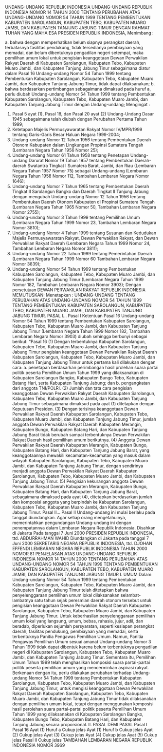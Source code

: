  UNDANG-UNDANG REPUBLIK INDONESIA UNDANG-UNDANG REPUBLIK INDONESIA NOMOR 14 TAHUN 2000 TENTANG PERUBAHAN ATAS UNDANG-UNDANG NOMOR 54 TAHUN 1999 TENTANG PEMBENTUKAN KABUPATEN SAROLANGUN, KABUPATEN TEBO, KABUPATEN MUARO JAMBI, DAN KABUPATEN TANJUNG JABUNG TIMUR
DENGAN RAHMAT TUHAN YANG MAHA ESA PRESIDEN REPUBLIK INDONESIA,
Menimbang :

a. bahwa dengan memperhatikan belum siapnya perangkat daerah, terbatasnya fasilitas pendukung, tidak tersedianya pembiayaan yang memadai, dan belum dibentuknya pengadilan negeri setempat, maka pemilihan umum lokal untuk pengisian keanggotaan Dewan Perwakilan Rakyat Daerah di Kabupaten Sarolangun, Kabupaten Tebo, Kabupaten Muaro Jambi, dan Kabupaten Tanjung Jabung Tinur sebagaimana diatur dalam Pasal 16 Undang-undang Nomor 54 Tahun 1999 tentang Pembentukan Kabupaten Sarolangun, Kabupaten Tebo, Kabupaten Muaro Jambi, dan Kabupaten Tanjung Jabung Timur, tidak dapat dilaksanakan;
b. bahwa berdasarkan pertimbangan sebagaimana dimaksud pada huruf a, perlu diubah Undang-undang Nomor 54 Tahun 1999 tentang Pembentukan Kabupaten Sarolangun, Kabupaten Tebo, Kabupaten Muaro Jambi, dan Kabupaten Tanjung Jabung Timur dengan Undang-undang;
Mengingat :

1. Pasal 5 ayat (1), Pasal 18, dan Pasal 20 ayat (2) Undang-Undang Dasar 1945 sebagaimana telah diubah dengan Perubahan Pertama Tahun 1999;
2. Ketetapan Majelis Permusyawaratan Rakyat Nomor IV/MPR/1999 tentang Garis-Garis Besar Haluan Negara 1999-2004;
3. Undang-undang Nomor 12 Tahun 1956 tentang Pembentukan Daerah Otonom Kabupaten dalam Lingkungan Propinsi Sumatera Tengah (Lembaran Negara Tahun 1956 Nomor 25);
4. Undang-undang Nomor 61 Tahun 1958 tentang Penetapan Undang-undang Darurat Nomor 19 Tahun 1957 tentang Pembentukan Daerah-daerah Swatantra Tingkat I Sumatera Barat, Jambi, dan Riau (Lembaran Negara Tahun 1957 Nomor 75) sebagai Undang-undang (Lembaran Negara Tahun 1958 Nomor 112, Tambahan Lembaran Negara Nomor 1646);
5. Undang-undang Nomor 7 Tahun 1965 tentang Pembentukan Daerah Tingkat II Sarolangun Bangko dan Daerah Tingkat II Tanjung Jabung dengan mengubah Undang-undang Nomor 12 Tahun 1956 tentang Pembentukan Daerah Otonom Kabupaten di Propinsi Sumatera Tengah (Lembaran Negara Tahun 1965 Nomor 50, Tambahan Lembaran Negara Nomor 2755);
6. Undang-undang Nomor 3 Tahun 1999 tentang Pemilihan Umum (Lembaran Negara Tahun 1999 Nomor 23, Tambahan Lembaran Negara Nomor 3810);
7. Undang-undang Nomor 4 Tahun 1999 tentang Susunan dan Kedudukan Majelis Permusyawaratan Rakyat, Dewan Perwakilan Rakyat, dan Dewan Perwakilan Rakyat Daerah (Lembaran Negara Tahun 1999 Nomor 24, Tambahan Lembaran Negara Nomor 3811);
8. Undang-undang Nomor 22 Tahun 1999 tentang Pemerintahan Daerah (Lembaran Negara Tahun 1999 Nomor 60 Tambahan Lembaran Negara Nomor 3839);
9. Undang-undang Nomor 54 Tahun 1999 tentang Pembentukan Kabupaten Sarolangun, Kabupaten Tebo, Kabupaten Muaro Jambi, dan Kabupaten Tanjung Jabung Timur (Lembaran Negara Tahun 1999 Nomor 182, Tambahan Lembaran Negara Nomor 3903); Dengan persetujuan DEWAN PERWAKILAN RAKYAT REPUBLIK INDONESIA
MEMUTUSKAN:
 Menetapkan : UNDANG-UNDANG TENTANG PERUBAHAN ATAS UNDANG-UNDANG NOMOR 54 TAHUN 1999 TENTANG PEMBENTUKAN KABUPATEN SAROLANGUN, KABUPATEN TEBO, KABUPATEN MUARO JAMBI, DAN KABUPATEN TANJUNG JABUNG TIMUR. PASAL I...
Pasal I
Ketentuan Pasal 16 Undang-undang Nomor 54 Tahun 1999 tentang Pembentukan Kabupaten Sarolangun, Kabupaten Tebo, Kabupaten Muaro Jambi, dan Kabupaten Tanjung Jabung Timur (Lembaran Negara Tahun 1999 Nomor 182, Tambahan Lembaran Negara Nomor 3903) diubah sehingga berbunyi sebagai berikut: “Pasal 16 (1) Dengan terbentuknya Kabupaten Sarolangun, Kabupaten Tebo, Kabupaten Muaro Jambi, dan Kabupaten Tanjung Jabung Timur pengisian keanggotaan Dewan Perwakilan Rakyat Daerah Kabupaten Sarolangun, Kabupaten Tebo, Kabupaten Muaro Jambi, dan Kabupaten Tanjung Jabung Timur untuk pertama kali dilakukan dengan cara:
a. penetapan berdasarkan perimbangan hasil prolehan suara partai politik peserta Pemilihan Umum Tahun 1999 yang dilaksanakan di Kabupaten Sarolangun Bangko, Kabupaten Bungo Tebo, Kabupaten Batang Hari, serta Kabupaten Tanjung Jabung; dan
b. pengangkatan dari anggota TNI/POLRI.
(2) Jumlah dan tata cara pengisian keanggotaan Dewan Perwakilan Rakyat Daerah Kabupaten Sarolangun, Kabupaten Tebo, Kabupaten Muaro Jambi, dan Kabupaten Tanjung Jabung Timur sebagaimana dimaksud pada ayat (1) ditetapkan dengan Keputusan Presiden.
(3) Dengan terisinya keanggotaan Dewan Perwakilan Rakyat Daerah Kabupaten Sarolangun, Kabupaten Tebo, Kabupaten Muaro Jambi, dan Kabupaten Tanjung Jabung Timur, jumlah anggota Dewan Perwakilan Rakyat Daerah Kabupaten Merangin, Kabupaten Bungo, Kabupaten Batang Hari, dan Kabupaten Tanjung Jabung Barat tidak berubah sampai terbentuknya Dewan Perwakilan Rakyat Daerah hasil pemilihan umum berikutnya.
(4) Anggota Dewan Perwakilan Rakyat Daerah Kabupaten Merangin, Kabupaten Bungo, Kabupaten Batang Hari, dan Kabupaten Tanjung Jabung Barat, yang keanggotaannya mewakili kecamatan-kecamatan yang masuk dalam wilayah Kabupaten Sarolangun, Kabupaten Tebo, Kabupaten Muaro Jambi, dan Kabupaten Tanjung Jabung Timur, dengan sendirinya menjadi anggota Dewan Perwakilan Rakyat Daerah Kabupaten Sarolangun, Kabupaten Tebo, Kabupaten Muaro Jambi, dan Kabupaten Tanjung Jabung Timur.
(5) Pengisian kekurangan anggota Dewan Perwakilan Rakyat Daerah Kabupaten Merangin, Kabupaten Bungo, Kabupaten Batang Hari, dan Kabupaten Tanjung Jabung Barat, sebagaimana dimaksud pada ayat (4), ditetapkan berdasarkan jumlah dan komposisi anggota yang berpindah ke Kabupaten Sarolangun, Kabupaten Tebo, Kabupaten Muaro Jambi, dan Kabupaten Tanjung Jabung Timur. Pasal II...
Pasal II
Undang-undang ini mulai berlaku pada tanggal diundangkan.
Agar setiap orang mengetahuinya, memerintahkan pengundangan Undang-undang ini dengan penempatannya dalam Lembaran Negara Republik Indonesia. Disahkan di Jakarta Pada tanggal 7 Juni 2000 PRESIDEN REPUBLIK INDONESIA, ttd. ABDURRAHMAN WAHID Diundangkan di Jakarta pada tanggal 7 Juni 2000 SEKRETARIS NEGARA REPUBLIK INDONESIA, ttd. DJOHAN EFFENDI LEMBARAN NEGARA REPUBLIK INDONESIA TAHUN 2000 NOMOR 81 PENJELASAN ATAS UNDANG-UNDANG REPUBLIK INDONESIA NOMOR 14 TAHUN 2000 TENTANG PERUBAHAN ATAS UNDANG-UNDANG NOMOR 54 TAHUN 1999 TENTANG PEMBENTUKAN KABUPATEN SAROLANGUN, KABUPATEN TEBO, KABUPATEN MUARO JAMBI, DAN KABUPATEN TANJUNG JABUNG TIMUR I. UMUM Dalam Undang-undang Nomor 54 Tahun 1999 tentang Pembentukan Kabupaten Sarolangun, Kabupaten Tebo, Kabupaten Muaro Jambi, dan Kabupaten Tanjung Jabung Timur telah ditetapkan bahwa penyelenggaraan pemilihan umum lokal dilaksanakan selambat-lambatnya satu tahun sejak peresmian daerah otonom tersebut untuk pengisian keanggotaan Dewan Perwakilan Rakyat Daerah Kabupaten Sarolangun, Kabupaten Tebo, Kabupaten Muaro Jambi, dan Kabupaten Tanjung Jabung Timur. Untuk keberhasilan penyelenggaraan pemilihan umum lokal yang langsung, umum, bebas, rahasia, jujur, adil, dan beradab, diperlukan sejumlah persyaratan, seperti kesiapan perangkat daerah, fasilitas pendukung, pembiayaan yang memadai, serta terbentuknya Panitia Pengawas Pemilihan Umum. Namun, Panitia Pengawas Pemilihan Umum sesuai amanat Undang-undang Nomor 3 Tahun 1999 tidak dapat dibentuk karena belum terbentuknya pengadilan negeri di Kabupaten Sarolangun, Kabupaten Tebo, Kabupaten Muaro Jambi, dan Kabupaten Tanjung Jabung Timur. Sementara itu, Pemilihan Umum Tahun 1999 telah menghasilkan komposisi suara partai-partai politik peserta pemilihan umum yang mencerminkan aspirasi rakyat. Berkenaan dengan itu, perlu dilakukan perubahan terhadap Undang-undang Nomor 54 Tahun 1999 tentang Pembentukan Kabupaten Sarolangun, Kabupaten Tebo, Kabupaten Muaro Jambi, dan Kabupaten Tanjung Jabung Timur, untuk mengisi keanggotaan Dewan Perwakilan Rakyat Daerah Kabupaten Sarolangun, Kabupaten Tebo, Kabupaten Muaro Jambi, dan Kabupaten Tanjung Jabung Timur tidak dilaksanakan dengan pemilihan umum lokal, tetapi dengan menggunakan komposisi hasil perolehan suara partai-partai politik peserta Pemilihan Umum Tahun 1999 yang dilaksanakan di Kabupaten Sarolangun Bangko, Kabupaten Bungo Tebo, Kabupaten Batang Hari, dan Kabupaten Tanjung Jabung secara proporsional. II. PASAL DEMI PASAL
Pasal I
Pasal 16
Ayat (1) Huruf a Cukup jelas Ayat (1) Huruf b Cukup jelas Ayat (2) Cukup jelas Ayat (3) Cukup jelas Ayat (4) Cukup jelas Ayat (5) Cukup jelas
Pasal II
Cukup jelas TAMBAHAN LEMBARAN NEGARA REPUBLIK INDONESIA NOMOR 3969